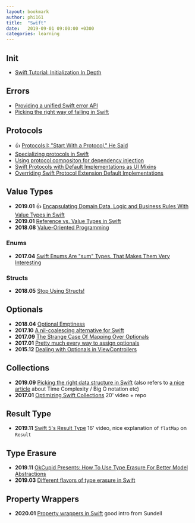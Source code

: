 ```yaml
---
layout: bookmark
author: phi161
title:  "Swift"
date:   2019-09-01 09:00:00 +0300
categories: learning
---
```


## Init

* [Swift Tutorial: Initialization In Depth](https://www.raywenderlich.com/119922/swift-tutorial-initialization-part-1)


## Errors

* [Providing a unified Swift error API](https://medium.com/@johnsundell/providing-a-unified-swift-error-api-3642cd3173f0#.9sti5qvxc)
* [Picking the right way of failing in Swift](https://medium.com/@johnsundell/picking-the-right-way-of-failing-in-swift-e89125a6b5b5)


## Protocols

* 👍 [Protocols I: "Start With a Protocol," He Said](https://robnapier.net/start-with-a-protocol#fn:1)
* [Specializing protocols in Swift](https://www.swiftbysundell.com/posts/specializing-protocols-in-swift)
* [Using protocol compositon for dependency injection](http://merowing.info/2017/04/using-protocol-compositon-for-dependency-injection/)
* [Swift Protocols with Default Implementations as UI Mixins](http://cleancocoa.com/posts/2017/04/protocol-ui-mixin/)
* [Overriding Swift Protocol Extension Default Implementations](https://team.goodeggs.com/overriding-swift-protocol-extension-default-implementations-d005a4428bda)


## Value Types

* **2019.01** 👍 [Encapsulating Domain Data, Logic and Business Rules With Value Types in Swift](https://khawerkhaliq.com/blog/swift-domain-logic-business-rules-value-types/)
* **2019.01** [Reference vs. Value Types in Swift](https://www.raywenderlich.com/9481-reference-vs-value-types-in-swift)
* **2018.08** [Value-Oriented Programming](https://matt.diephouse.com/2018/08/value-oriented-programming/)

### Enums

* **2017.04** [Swift Enums Are "sum" Types. That Makes Them Very Interesting](https://mislavjavor.github.io/2017-04-19/Swift-enums-are-sum-types.-That-makes-them-very-interesting/)

### Structs

* **2018.05** [Stop Using Structs!](https://medium.com/commencis/stop-using-structs-e1be9a86376f)


## Optionals

* **2018.04** [Optional Emptiness](https://indiestack.com/2018/04/optional-emptiness/)
* **2017.10** [A nil-coalescing alternative for Swift](https://samhuri.net/posts/2017/10/swift-optional-or)
* **2017.09** [The Strange Case Of Mapping Over Optionals](https://swiftunboxed.com/lang/optionals-map-flatmap/)
* **2017.01** [Pretty much every way to assign optionals](http://ericasadun.com/2017/01/25/pretty-much-every-way-to-assign-optionals/)
* **2015.12** [Dealing with Optionals in ViewControllers](http://inaka.net/blog/2015/12/18/dealing-with-optionals-in-view-controllers/)



## Collections

* **2019.09** [Picking the right data structure in Swift](https://www.swiftbysundell.com/articles/picking-the-right-data-structure-in-swift/) (also refers to [a nice article](https://www.swiftbysundell.com/basics/time-complexity/) about Time Complexity / Big O notation etc)
* **2017.01** [Optimizing Swift Collections](http://www.thedotpost.com/2017/01/karoly-lorentey-optimizing-swift-collections) 20' video + repo


## Result Type

* **2019.11** [Swift 5's Result Type](https://nsscreencast.com/episodes/417-swift-5-result-type) 16' video, nice explanation of `flatMap` on `Result`


## Type Erasure

* **2019.11** [OkCupid Presents: How To Use Type Erasure For Better Model Abstractions](https://tech.okcupid.com/using-type-erasure/)
* **2019.03** [Different flavors of type erasure in Swift](https://www.swiftbysundell.com/articles/different-flavors-of-type-erasure-in-swift/)


## Property Wrappers

* **2020.01** [Property wrappers in Swift](https://www.swiftbysundell.com/articles/property-wrappers-in-swift/) good intro from Sundell
